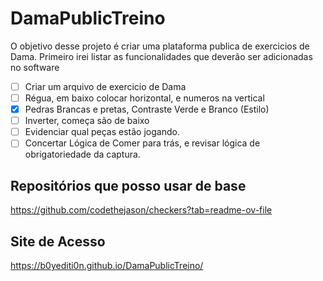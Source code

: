 # DamaPublicTreino
O objetivo desse projeto é criar uma plataforma publica de exercicios de Dama.
Primeiro irei listar as funcionalidades que deverão ser adicionadas no software
- [ ] Criar um arquivo de exercicio de Dama
- [ ] Régua, em baixo colocar horizontal, e numeros na vertical
- [X] Pedras Brancas e pretas, Contraste Verde e Branco (Estilo)
- [ ] Inverter, começa são de baixo
- [ ] Evidenciar qual peças estão jogando.
- [ ] Concertar Lógica de Comer para trás, e revisar lógica de obrigatoriedade da captura.

## Repositórios que posso usar de base
https://github.com/codethejason/checkers?tab=readme-ov-file

## Site de Acesso
https://b0yediti0n.github.io/DamaPublicTreino/
